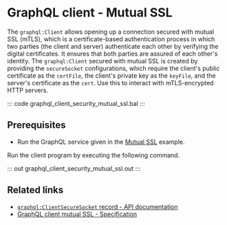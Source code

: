 # GraphQL client - Mutual SSL

The `graphql:Client` allows opening up a connection secured with mutual SSL (mTLS), which is a certificate-based authentication process in which two parties (the client and server) authenticate each other by verifying the digital certificates. It ensures that both parties are assured of each other's identity. The `graphql:Client` secured with mutual SSL is created by providing the `secureSocket` configurations, which require the client's public certificate as the `certFile`, the client's private key as the `keyFile`, and the server's certificate as the `cert`. Use this to interact with mTLS-encrypted HTTP servers.

::: code graphql_client_security_mutual_ssl.bal :::

## Prerequisites
- Run the GraphQL service given in the [Mutual SSL](https://ballerina.io/learn/by-example/graphql-service-mutual-ssl) example.

Run the client program by executing the following command.

::: out graphql_client_security_mutual_ssl.out :::

## Related links
- [`graphql:ClientSecureSocket` record - API documentation](https://lib.ballerina.io/ballerina/graphql/latest/records/ClientSecureSocket)
- [GraphQL client mutual SSL - Specification](/spec/graphql/#11322-mutual-ssl)
